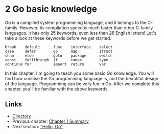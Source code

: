 # 2 Go basic knowledge

Go is a compiled system programming language, and it belongs to the C-family. However, its compilation speed is much faster than other C-family languages. It has only 25 keywords, even less than 26 English letters! Let's take a look at these keywords before we get started.

	break    default      func    interface    select
	case     defer        go      map          struct
	chan     else         goto    package      switch
	const    fallthrough  if      range        type
	continue for          import  return       var
	
In this chapter, I'm going to teach you some basic Go knowledge. You will find how concise the Go programming language is, and the beautiful design of the language. Programming can be very fun in Go. After we complete this chapter, you'll be familiar with the above keywords.

## Links

- [Directory](preface.md)
- Previous chapter: [Chapter 1 Summary](01.5.md)
- Next section: ["Hello, Go"](02.1.md)